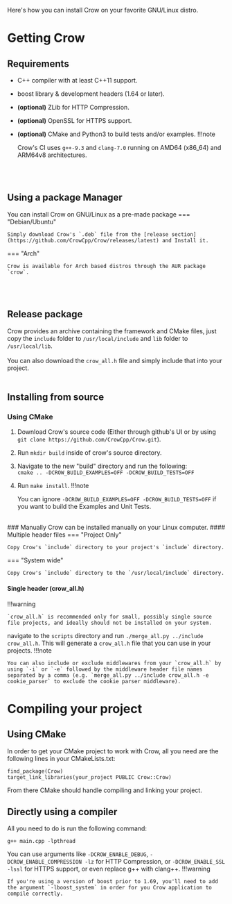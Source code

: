 Here's how you can install Crow on your favorite GNU/Linux distro.
# Getting Crow

## Requirements
 - C++ compiler with at least C++11 support.
 - boost library & development headers (1.64 or later).
 - **(optional)** ZLib for HTTP Compression.
 - **(optional)** OpenSSL for HTTPS support.
 - **(optional)** CMake and Python3 to build tests and/or examples.
!!!note

    Crow's CI uses `g++-9.3` and `clang-7.0` running on AMD64 (x86_64) and ARM64v8 architectures.


<br><br>

## Using a package Manager
You can install Crow on GNU/Linux as a pre-made package
=== "Debian/Ubuntu"

    Simply download Crow's `.deb` file from the [release section](https://github.com/CrowCpp/Crow/releases/latest) and Install it.

=== "Arch"

    Crow is available for Arch based distros through the AUR package `crow`.


<br><br>
## Release package
Crow provides an archive containing the framework and CMake files, just copy the `include` folder to `/usr/local/include` and `lib` folder to `/usr/local/lib`.<br><br>
You can also download the `crow_all.h` file and simply include that into your project.
<br><br>
## Installing from source
### Using CMake
1. Download Crow's source code (Either through github's UI or by using<br> `git clone https://github.com/CrowCpp/Crow.git`).
2. Run `mkdir build` inside of crow's source directory.
3. Navigate to the new "build" directory and run the following:<br>
`cmake .. -DCROW_BUILD_EXAMPLES=OFF -DCROW_BUILD_TESTS=OFF`
4. Run `make install`.
!!!note

    You can ignore `-DCROW_BUILD_EXAMPLES=OFF -DCROW_BUILD_TESTS=OFF` if you want to build the Examples and Unit Tests.
<br>
### Manually
Crow can be installed manually on your Linux computer.
#### Multiple header files
=== "Project Only"

    Copy Crow's `include` directory to your project's `include` directory.

=== "System wide"

    Copy Crow's `include` directory to the `/usr/local/include` directory.

#### Single header (crow_all.h)
!!!warning

    `crow_all.h` is recommended only for small, possibly single source file projects, and ideally should not be installed on your system.
navigate to the `scripts` directory and run `./merge_all.py ../include crow_all.h`. This will generate a `crow_all.h` file that you can use in your projects.
!!!note

    You can also include or exclude middlewares from your `crow_all.h` by using `-i` or `-e` followed by the middleware header file names separated by a comma (e.g. `merge_all.py ../include crow_all.h -e cookie_parser` to exclude the cookie parser middleware).
# Compiling your project
## Using CMake
In order to get your CMake project to work with Crow, all you need are the following lines in your CMakeLists.txt:
```
find_package(Crow)
target_link_libraries(your_project PUBLIC Crow::Crow)
```
From there CMake should handle compiling and linking your project.
## Directly using a compiler
All you need to do is run the following command:
```
g++ main.cpp -lpthread
```
You can use arguments like `-DCROW_ENABLE_DEBUG`, `-DCROW_ENABLE_COMPRESSION -lz` for HTTP Compression, or `-DCROW_ENABLE_SSL -lssl` for HTTPS support, or even replace g++ with clang++.
!!!warning

    If you're using a version of boost prior to 1.69, you'll need to add the argument `-lboost_system` in order for you Crow application to compile correctly.
